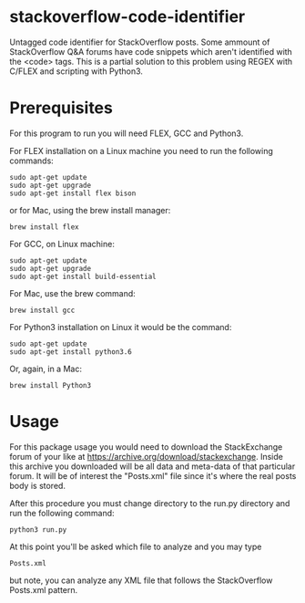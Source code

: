 # stackoverflow-code-identifier
Untagged code identifier for StackOverflow posts.
Some ammount of StackOverflow Q&A forums have code snippets which aren't identified with the &lt;code&gt; </code> tags. This is a partial solution to this problem using REGEX with C/FLEX and scripting with Python3.

# Prerequisites

For this program to run you will need FLEX, GCC and Python3.

For FLEX installation on a Linux machine you need to run the following commands:
  ```
  sudo apt-get update 
  sudo apt-get upgrade 
  sudo apt-get install flex bison
  ```
  or for Mac, using the brew install manager:
  ```
  brew install flex
  ```

For GCC, on Linux machine:
  ```
  sudo apt-get update
  sudo apt-get upgrade
  sudo apt-get install build-essential
  ```
  For Mac, use the brew command:
  ``` 
  brew install gcc
  ```
For Python3 installation on Linux it would be the command:
  ```
  sudo apt-get update
  sudo apt-get install python3.6
  ```
  Or, again, in a Mac:
  ```
  brew install Python3
  ```


# Usage
For this package usage you would need to download the StackExchange forum of your like at https://archive.org/download/stackexchange. Inside this archive you downloaded will be all data and meta-data of that particular forum. It will be of interest the "Posts.xml" file since it's where the real posts body is stored. 

After this procedure you must change directory to the run.py directory and run the following command:
```
python3 run.py
```
At this point you'll be asked which file to analyze and you may type
``` 
Posts.xml
```
but note, you can analyze any XML file that follows the StackOverflow Posts.xml pattern.


